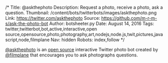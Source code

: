 /*
Title: @askthephoto
Description: Request a photo, receive a photo, ask a question.
Thumbnail: /content/bots/twitterbots/images/askthephoto.png
Link: https://twitter.com/askthephoto
Source: https://github.com/m-r-m-s/ask-the-photo-bot
Author: botsheeter.py
Date: August 14, 2016
Tags: twitter,twitterbot,bot,active,interactive,open source,opensource,photo,photography,art,nodejs,node.js,twit,pictures,javascript,node,filmplane
Nav: hidden
Robots: index,follow
*/

[@askthephoto](https://twitter.com/askthephoto) is an [open source](https://github.com/m-r-m-s/ask-the-photo-bot) interactive Twitter photo bot created by [@filmplane](https://twitter.com/filmplane) that encourages you to ask photographs questions.
